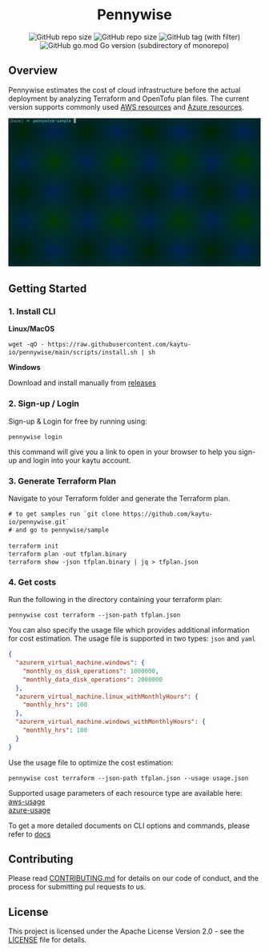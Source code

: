 <h1 align="center"> Pennywise </h1>

<p align="center">
    <img alt="GitHub repo size" src="https://img.shields.io/badge/License-Apache%202.0-blue?logo=github&style=for-the-badge&logo">
    <img alt="GitHub repo size" src="https://img.shields.io/github/repo-size/kaytu-io/pennywise?logo=github&style=for-the-badge">
    <img alt="GitHub tag (with filter)" src="https://img.shields.io/github/v/tag/kaytu-io/pennywise?style=for-the-badge&logo=git">
    <img alt="GitHub go.mod Go version (subdirectory of monorepo)" src="https://img.shields.io/github/go-mod/go-version/kaytu-io/pennywise?style=for-the-badge&logo=go">
</p>

## Overview
Pennywise estimates the cost of cloud infrastructure before the actual deployment by analyzing Terraform and OpenTofu plan files. The current version supports commonly used [AWS resources](https://github.com/kaytu-io/pennywise/blob/main/docs/aws-support.md) and [Azure resources](https://github.com/kaytu-io/pennywise/blob/main/docs/azure-support.md).

![Cost Gif](.github/assets/cost_gif.gif)
## Getting Started

### 1. Install CLI

**Linux/MacOS**
```shell
wget -qO - https://raw.githubusercontent.com/kaytu-io/pennywise/main/scripts/install.sh | sh
```

**Windows**

Download and install manually from [releases](https://github.com/kaytu-io/pennywise/releases) 

### 2. Sign-up / Login

Sign-up & Login for free by running using:

```shell
pennywise login
``` 

this command will give you a link to open in your browser to help you sign-up and login into your kaytu account.

### 3. Generate Terraform Plan

Navigate to your Terraform folder and generate the Terraform plan.

```shell
# to get samples run `git clone https://github.com/kaytu-io/pennywise.git`
# and go to pennywise/sample

terraform init
terraform plan -out tfplan.binary
terraform show -json tfplan.binary | jq > tfplan.json
```

### 4. Get costs

Run the following in the directory containing your terraform plan:

```shell
pennywise cost terraform --json-path tfplan.json
```

You can also specify the usage file which provides additional information for cost estimation.
The usage file is supported in two types: `json` and `yaml`

````json
{
  "azurerm_virtual_machine.windows": {
    "monthly_os_disk_operations": 1000000,
    "monthly_data_disk_operations": 2000000
  },
  "azurerm_virtual_machine.linux_withMonthlyHours": {
    "monthly_hrs": 100
  },
  "azurerm_virtual_machine.windows_withMonthlyHours": {
    "monthly_hrs": 100
  }
}
````

Use the usage file to optimize the cost estimation:

```shell
pennywise cost terraform --json-path tfplan.json --usage usage.json
```

Supported usage parameters of each resource type are available here:\
[aws-usage](./docs/aws-usage-parameters.md)\
[azure-usage](./docs/azure-usage-parameters.md)

To get a more detailed documents on CLI options and commands, please refer to [docs](./docs/pennywise.md)

## Contributing
Please read [CONTRIBUTING.md](CONTRIBUTING.md) for details on our code of conduct, and the process for submitting pul requests to us.

## License
This project is licensed under the Apache License Version 2.0 - see the [LICENSE](LICENSE) file for details.
